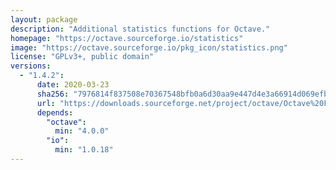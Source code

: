```yaml
---
layout: package
description: "Additional statistics functions for Octave."
homepage: "https://octave.sourceforge.io/statistics"
image: "https://octave.sourceforge.io/pkg_icon/statistics.png"
license: "GPLv3+, public domain"
versions:
  - "1.4.2":
      date: 2020-03-23
      sha256: "7976814f837508e70367548bfb0a6d30aa9e447d4e3a66914d069efb07876247"
      url: "https://downloads.sourceforge.net/project/octave/Octave%20Forge%20Packages/Individual%20Package%20Releases/statistics-1.4.2.tar.gz"
      depends:
        "octave":
          min: "4.0.0"
        "io":
          min: "1.0.18"
---
```

